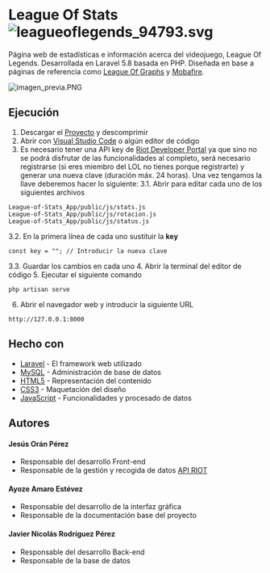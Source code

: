 # League Of Stats ![leagueoflegends_94793.svg](https://bit.ly/3d1o5Rd)
Página web de estadísticas e información acerca del videojuego, League Of Legends. Desarrollada en Laravel 5.8 basada en PHP. Diseñada en base a páginas de referencia como [League Of Graphs](https://www.leagueofgraphs.com/es/) y [Mobafire](https://www.mobafire.com).

![imagen_previa.PNG](https://github.com/JavierNRP/League-of-Stats_App/blob/master/public/img/imagen_previa.PNG?raw=true)

## Ejecución
1. Descargar el [Proyecto](https://bit.ly/2LRsfzg) y descomprimir
2. Abrir con [Visual Studio Code](https://code.visualstudio.com) o algún editor de código
3. Es necesario tener una API key de [Riot Developer Portal](https://developer.riotgames.com) ya que sino no se podrá disfrutar de las funcionalidades al completo, será necesario registrarse (si eres miembro del LOL no tienes porque registrarte) y generar una nueva clave (duración máx. 24 horas). Una vez tengamos la llave deberemos hacer lo siguiente:
3.1. Abrir para editar cada uno de los siguientes archivos
```
League-of-Stats_App/public/js/stats.js
League-of-Stats_App/public/js/rotacion.js
League-of-Stats_App/public/js/status.js
```
3.2. En la primera línea de cada uno sustituir la **key**
```
const key = ""; // Introducir la nueva clave
```
3.3. Guardar los cambios en cada uno
4. Abrir la terminal del editor de código
5. Ejecutar el siguiente comando
```
php artisan serve
```
6. Abrir el navegador web y introducir la siguiente URL
```
http://127.0.0.1:8000
```

## Hecho con
* [Laravel](https://laravel.com) - El framework web utilizado
* [MySQL](https://www.mysql.com) - Administración de base de datos
* [HTML5](https://developer.mozilla.org/es/docs/HTML/HTML5) - Representación del contenido
* [CSS3](https://developer.mozilla.org/es/docs/Archive/CSS3) - Maquetación del diseño
* [JavaScript](https://developer.mozilla.org/es/docs/Web/JavaScript) - Funcionalidades y procesado de datos

## Autores

#### Jesús Orán Pérez

- Responsable del desarrollo Front-end
- Responsable de la gestión y recogida de datos [API RIOT](https://developer.riotgames.com)

#### Ayoze Amaro Estévez

- Responsable del desarrollo de la interfaz gráfica
- Responsable de la documentación base del proyecto

#### Javier Nicolás Rodríguez Pérez

- Responsable del desarrollo Back-end
- Responsable de la base de datos
